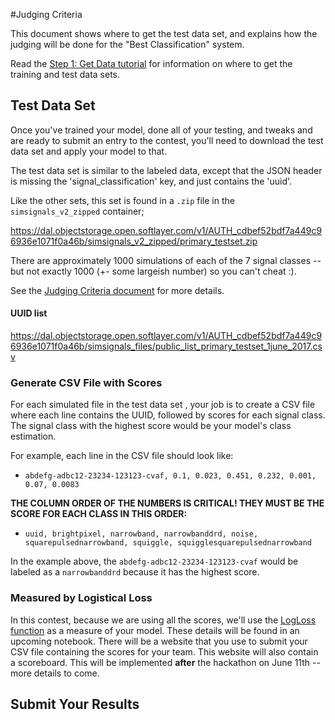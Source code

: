 #Judging Criteria

This document shows where to get the test data set, and explains how the judging will be done for the "Best Classification" system. 

Read the [Step 1: Get Data tutorial](../tutorials/Step_1_Get_Data.ipynb) for information on where to get the training and test data sets. 

## Test Data Set

Once you've trained your model, done all of your testing, and tweaks and are ready to submit an entry to the contest, you'll need to download the test data set and apply your model to that.  

The test data set is similar to the labeled data, except that the JSON header is missing the 'signal_classification' key, and just contains the 'uuid'. 

Like the other sets, this set is found in a `.zip` file in the `simsignals_v2_zipped` container;

https://dal.objectstorage.open.softlayer.com/v1/AUTH_cdbef52bdf7a449c96936e1071f0a46b/simsignals_v2_zipped/primary_testset.zip

There are approximately 1000 simulations of each of the 7 signal classes -- but not exactly 1000 (+- some largeish number) so you can't cheat :). 

See the [Judging Criteria document](https://github.com/setiQuest/ML4SETI/blob/master/JudgingCriteria.md) for more details.

#### UUID list

https://dal.objectstorage.open.softlayer.com/v1/AUTH_cdbef52bdf7a449c96936e1071f0a46b/simsignals_files/public_list_primary_testset_1june_2017.csv

### Generate CSV File with Scores

For each simulated file in the test data set , your job is to create a CSV file where each line contains the UUID, followed by scores for each signal class. The signal class with the highest score would be your model's class estimation. 

For example, each line in the CSV file should look like:

  * `abdefg-adbc12-23234-123123-cvaf, 0.1, 0.023, 0.451, 0.232, 0.001, 0.07, 0.0083`

**THE COLUMN ORDER OF THE NUMBERS IS CRITICAL! THEY MUST BE THE SCORE FOR EACH CLASS IN THIS ORDER:**

  * `uuid, brightpixel, narrowband, narrowbanddrd, noise, squarepulsednarrowband, squiggle, squigglesquarepulsednarrowband`

In the example above, the `abdefg-adbc12-23234-123123-cvaf` would be labeled as a `narrowbanddrd` because it has the highest score. 

### Measured by Logistical Loss

In this contest, because we are using all the scores, we'll use the [LogLoss function](http://scikit-learn.org/stable/modules/generated/sklearn.metrics.log_loss.html) as a measure of your model. These details will be found in an upcoming notebook. There will be a website that you use to submit your CSV file containing the scores for your team. This website will also contain a scoreboard. This will be implemented **after** the hackathon on June 11th -- more details to come. 

## Submit Your Results

